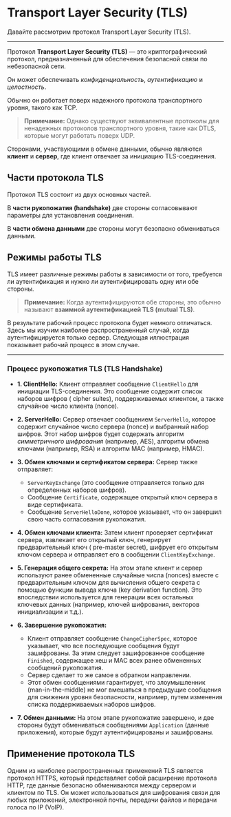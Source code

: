# Transport Layer Security (TLS)

Давайте рассмотрим протокол Transport Layer Security (TLS).

---

Протокол **Transport Layer Security (TLS)** — это криптографический протокол, предназначенный для обеспечения безопасной связи по
небезопасной сети.

Он может обеспечивать *конфиденциальность*, *аутентификацию* и *целостность*.

Обычно он работает поверх надежного протокола транспортного уровня, такого как TCP.

> **Примечание:** Однако существуют эквивалентные протоколы для ненадежных протоколов транспортного уровня, такие как DTLS, которые могут
> работать поверх UDP.

Сторонами, участвующими в обмене данными, обычно являются **клиент** и **сервер**, где клиент отвечает за инициацию TLS-соединения.

## Части протокола TLS

Протокол TLS состоит из двух основных частей.

В **части рукопожатия (handshake)** две стороны согласовывают параметры для установления соединения.

В **части обмена данными** две стороны могут безопасно обмениваться данными.

## Режимы работы TLS

TLS имеет различные режимы работы в зависимости от того, требуется ли аутентификация и нужно ли аутентифицировать одну или обе стороны.

> **Примечание:** Когда аутентифицируются обе стороны, это обычно называют **взаимной аутентификацией TLS (mutual TLS)**.

В результате рабочий процесс протокола будет немного отличаться. Здесь мы изучим наиболее распространенный случай, когда аутентифицируется
только сервер. Следующая иллюстрация показывает рабочий процесс в этом случае.

---

### Процесс рукопожатия TLS (TLS Handshake)

* **1. ClientHello:** Клиент отправляет сообщение `ClientHello` для инициации TLS-соединения. Это сообщение содержит список наборов шифров (
  cipher suites), поддерживаемых клиентом, а также случайное число клиента (nonce).

* **2. ServerHello:** Сервер отвечает сообщением `ServerHello`, которое содержит случайное число сервера (nonce) и выбранный набор шифров.
  Этот набор шифров будет содержать алгоритм *симметричного шифрования* (например, AES), алгоритм обмена ключами (например, RSA) и алгоритм
  MAC (например, HMAC).

* **3. Обмен ключами и сертификатом сервера:** Сервер также отправляет:
    * `ServerKeyExchange` (это сообщение отправляется только для определенных наборов шифров).
    * Сообщение `Certificate`, содержащее открытый ключ сервера в виде сертификата.
    * Сообщение `ServerHelloDone`, которое указывает, что он завершил свою часть согласования рукопожатия.

* **4. Обмен ключами клиента:** Затем клиент проверяет сертификат сервера, извлекает его открытый ключ, генерирует предварительный ключ (
  pre-master secret), шифрует его открытым ключом сервера и отправляет его в сообщении `ClientKeyExchange`.

* **5. Генерация общего секрета:** На этом этапе клиент и сервер используют ранее обмененные случайные числа (nonces) вместе с
  предварительным ключом для вычисления общего секрета с помощью функции вывода ключа (key derivation function). Это впоследствии
  используется для генерации всех остальных ключевых данных (например, ключей шифрования, векторов инициализации и т.д.).

* **6. Завершение рукопожатия:**
    * Клиент отправляет сообщение `ChangeCipherSpec`, которое указывает, что все последующие сообщения будут зашифрованы. За этим следует
      зашифрованное сообщение `Finished`, содержащее хеш и MAC всех ранее обмененных сообщений рукопожатия.
    * Сервер сделает то же самое в обратном направлении.
    * Этот обмен сообщениями гарантирует, что злоумышленник (man-in-the-middle) не мог вмешаться в предыдущие сообщения для снижения уровня
      безопасности, например, путем изменения списка поддерживаемых наборов шифров.

* **7. Обмен данными:** На этом этапе рукопожатие завершено, и две стороны будут обмениваться сообщениями `Application` (данные приложения),
  которые будут аутентифицированы и зашифрованы.

## Применение протокола TLS

Одним из наиболее распространенных применений TLS является протокол HTTPS, который представляет собой расширение протокола HTTP, где данные
безопасно обмениваются между сервером и клиентом по TLS. Он может использоваться для шифрования связи для любых приложений, электронной
почты, передачи файлов и передачи голоса по IP (VoIP).
